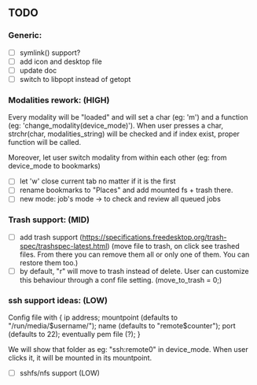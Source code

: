 ## TODO

### Generic:

- [ ] symlink() support?
- [ ] add icon and desktop file 
- [ ] update doc
- [ ] switch to libpopt instead of getopt

### Modalities rework:  (HIGH)
Every modality will be "loaded" and will set a char (eg: 'm') and a function (eg: 'change_modality(device_mode)').
When user presses a char, strchr(char, modalities_string) will be checked and if index exist, proper function will be called.

Moreover, let user switch modality from within each other (eg: from device_mode to bookmarks)

- [ ] let 'w' close current tab no matter if it is the first
- [ ] rename bookmarks to "Places" and add mounted fs + trash there.
- [ ] new mode: job's mode -> to check and review all queued jobs

### Trash support: (MID)
- [ ] add trash support (https://specifications.freedesktop.org/trash-spec/trashspec-latest.html) (move file to trash, on click see trashed files. From there you can remove them all or only one of them. You can restore them too.)
- [ ] by default, "r" will move to trash instead of delete. User can customize this behaviour through a conf file setting. (move_to_trash = 0;)

### ssh support ideas: (LOW)
Config file with {
	ip address;
	mountpoint (defaults to "/run/media/$username/");
	name (defaults to "remote$counter");
	port (defaults to 22);
	eventually pem file (?);
}

We will show that folder as eg:
"ssh:remote0"
in device_mode.
When user clicks it, it will be mounted in its mountpoint.

- [ ] sshfs/nfs support (LOW)
